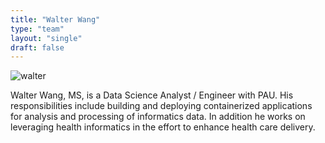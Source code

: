 ```yaml
---
title: "Walter Wang"
type: "team"
layout: "single"
draft: false
---
```


<img src="/img/walter.JPG" alt="walter" class="avatar-large img-circle">


Walter Wang, MS, is a Data Science Analyst / Engineer with PAU. His responsibilities include building and deploying containerized applications for analysis and processing of informatics data. In addition he works on leveraging health informatics in the effort to enhance health care delivery.
